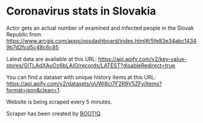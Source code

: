 # Coronavirus stats in Slovakia

Actor gets an actual number of examined and infected people in the Slovak Republic from https://www.arcgis.com/apps/opsdashboard/index.html#/5fe83e34abc14349b7d2fcd5c48c6c85

Latest data are available at this URL: https://api.apify.com/v2/key-value-stores/GlTLAdXAuOz6bLAIO/records/LATEST?disableRedirect=true.

You can find a dataset with unique history items at this URL: https://api.apify.com/v2/datasets/oUWi8ci7F2R9V5ZFy/items?format=json&clean=1.

Website is being scraped every 5 minutes.

Scraper has been created by [BOOT!Q](https://bootiq.io/).
